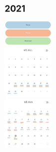 # 2021

<img src="/Picture/item.jpeg" width="30%">
<br>
<img src="/Picture/August.jpeg" width="30%">
<br>
<img src="/Picture/Sep.jpeg" width="30%">
